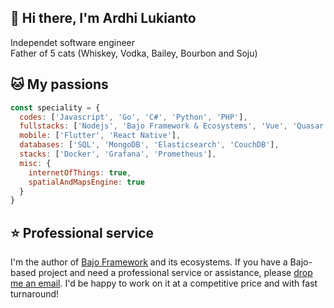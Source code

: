## 👋 Hi there, I'm Ardhi Lukianto

Independet software engineer<br />
Father of 5 cats (Whiskey, Vodka, Bailey, Bourbon and Soju)

## 🐱 My passions

```javascript
const speciality = {
  codes: ['Javascript', 'Go', 'C#', 'Python', 'PHP'],
  fullstacks: ['Nodejs', 'Bajo Framework & Ecosystems', 'Vue', 'Quasar', 'Alpinejs'],
  mobile: ['Flutter', 'React Native'],
  databases: ['SQL', 'MongoDB', 'Elasticsearch', 'CouchDB'],
  stacks: ['Docker', 'Grafana', 'Prometheus'],
  misc: {
    internetOfThings: true,
    spatialAndMapsEngine: true
  }
}
```

## ⭐ Professional service

I'm the author of [Bajo Framework](https://bajo.app) and its ecosystems. If you have a Bajo-based project and need a professional service or assistance, please <a href="mailto:ardhi.lukianto@gmail.com">drop me an email</a>. I'd be happy to work on it at a competitive price and with fast turnaround!
